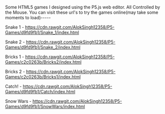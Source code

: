 Some HTML5 games I designed using the P5.js web editor.
All Controlled by the Mouse.
You can visit these url's to try the games online(may take some moments to load)-----

Snake 1   -                              https://cdn.rawgit.com/AlokSingh12358/P5-Games/d9fd9fb1/Snake_1/index.html

Snake 2   -                              https://cdn.rawgit.com/AlokSingh12358/P5-Games/d9fd9fb1/Snake_2/index.html

Bricks 1  -                              https://cdn.rawgit.com/AlokSingh12358/P5-Games/c2c0263b/Bricks2/index.html

Bricks 2  -                              https://cdn.rawgit.com/AlokSingh12358/P5-Games/c2c0263b/Bricks1/index.html

Catch!    -                              https://cdn.rawgit.com/AlokSingh12358/P5-Games/d9fd9fb1/Catch/index.html

Snow Wars -                              https://cdn.rawgit.com/AlokSingh12358/P5-Games/d9fd9fb1/SnowWars/index.html
